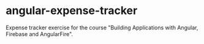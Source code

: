 # angular-expense-tracker
Expense tracker exercise for the course "Building Applications with Angular, Firebase and AngularFire".
